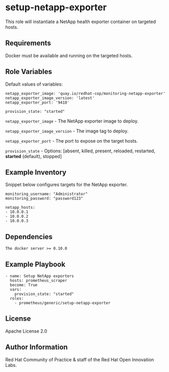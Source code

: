 # setup-netapp-exporter

This role will instantiate a NetApp health exporter container on targeted hosts.

## Requirements

Docker must be available and running on the targeted hosts.

## Role Variables

Default values of variables:

```
netapp_exporter_image: 'quay.io/redhat-cop/monitoring-netapp-exporter'
netapp_exporter_image_version: 'latest'
netapp_exporter_port: '9418'

provision_state: "started"
```

`netapp_exporter_image` - The NetApp exporter image to deploy.

`netapp_exporter_image_version` - The image tag to deploy.

`netapp_exporter_port` - The port to expose on the target hosts.

`provision_state` - Options: [absent, killed, present, reloaded, restarted, **started** (default), stopped]

## Example Inventory

Snippet below configures targets for the NetApp exporter.

```
monitoring_username: "Administrator"
monitoring_password: "password123"

netapp_hosts:
- 10.0.0.1
- 10.0.0.2
- 10.0.0.3
```

## Dependencies

```
The docker server >= 0.10.0
```

## Example Playbook

```
- name: Setup NetApp exporters
  hosts: prometheus_scraper
  become: True
  vars:
    provision_state: "started"
  roles:
    - prometheus/generic/setup-netapp-exporter
```

## License

Apache License 2.0

## Author Information

Red Hat Community of Practice & staff of the Red Hat Open Innovation Labs.

